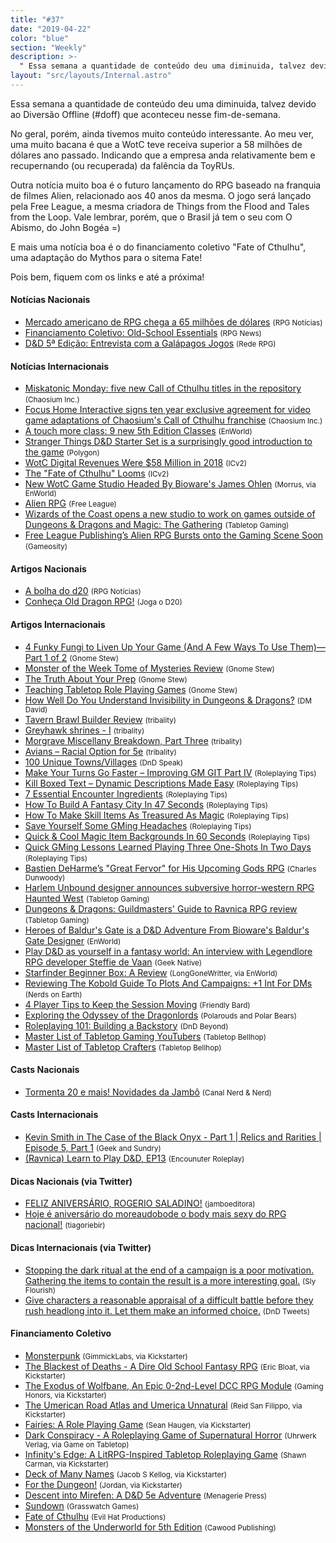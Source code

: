 ```yaml
---
title: "#37"
date: "2019-04-22"
color: "blue"
section: "Weekly"
description: >-
  " Essa semana a quantidade de conteúdo deu uma diminuida, talvez devido ao Diversão Offline (#doff) que aconteceu nesse fim-de-semana."
layout: "src/layouts/Internal.astro"
---
```


Essa semana a quantidade de conteúdo deu uma diminuida, talvez devido ao Diversão Offline (#doff) que aconteceu nesse fim-de-semana.

No geral, porém, ainda tivemos muito conteúdo interessante. Ao meu ver, uma muito bacana é que a WotC teve receiva superior a 58 milhões de dólares ano passado. Indicando que a empresa anda relativamente bem e recupernando (ou recuperada) da falência da ToyRUs.

Outra notícia muito boa é o futuro lançamento do RPG baseado na franquia de filmes Alien, relacionado aos 40 anos da mesma. O jogo será lançado pela Free League, a mesma criadora de Things from the Flood and Tales from the Loop. Vale lembrar, porém, que o Brasil já tem o seu com O Abismo, do John Bogéa =)

E mais uma notícia boa é o do financiamento coletivo "Fate of Cthulhu", uma adaptação do Mythos para o sitema Fate!

Pois bem, fiquem com os links e até a próxima!

#### Notícias Nacionais

- [Mercado americano de RPG chega a 65 milhões de dólares] <small>(RPG Notícias)</small>
- [Financiamento Coletivo: Old-School Essentials] <small>(RPG News)</small>
- [D&D 5ª Edição: Entrevista com a Galápagos Jogos] <small>(Rede RPG)</small>

#### Notícias Internacionais

- [Miskatonic Monday: five new Call of Cthulhu titles in the repository] <small>(Chaosium Inc.)</small>
- [Focus Home Interactive signs ten year exclusive agreement for video game adaptations of Chaosium's Call of Cthulhu franchise] <small>(Chaosium Inc.)</small>
- [A touch more class: 9 new 5th Edition Classes] <small>(EnWorld)</small>
- [Stranger Things D&D Starter Set is a surprisingly good introduction to the game] <small>(Polygon)</small>
- [WotC Digital Revenues Were $58 Million in 2018] <small>(ICv2)</small>
- [The "Fate of Cthulhu" Looms] <small>(ICv2)</small>
- [New WotC Game Studio Headed By Bioware's James Ohlen] <small>(Morrus, via EnWorld)</small>
- [Alien RPG] <small>(Free League)</small>
- [Wizards of the Coast opens a new studio to work on games outside of Dungeons & Dragons and Magic: The Gathering] <small>(Tabletop Gaming)</small>
- [Free League Publishing’s Alien RPG Bursts onto the Gaming Scene Soon] <small>(Gameosity)</small>

#### Artigos Nacionais

- [A bolha do d20] <small>(RPG Notícias)</small>
- [Conheça Old Dragon RPG!] <small>(Joga o D20)</small>

#### Artigos Internacionais

- [4 Funky Fungi to Liven Up Your Game (And A Few Ways To Use Them)—Part 1 of 2] <small>(Gnome Stew)</small>
- [Monster of the Week Tome of Mysteries Review] <small>(Gnome Stew)</small>
- [The Truth About Your Prep] <small>(Gnome Stew)</small>
- [Teaching Tabletop Role Playing Games] <small>(Gnome Stew)</small>
- [How Well Do You Understand Invisibility in Dungeons & Dragons?] <small>(DM David)</small>
- [Tavern Brawl Builder Review] <small>(tribality)</small>
- [Greyhawk shrines - I] <small>(tribality)</small>
- [Morgrave Miscellany Breakdown, Part Three] <small>(tribality)</small>
- [Avians – Racial Option for 5e] <small>(tribality)</small>
- [100 Unique Towns/Villages] <small>(DnD Speak)</small>
- [Make Your Turns Go Faster – Improving GM GIT Part IV] <small>(Roleplaying Tips)</small>
- [Kill Boxed Text – Dynamic Descriptions Made Easy] <small>(Roleplaying Tips)</small>
- [7 Essential Encounter Ingredients] <small>(Roleplaying Tips)</small>
- [How To Build A Fantasy City In 47 Seconds] <small>(Roleplaying Tips)</small>
- [How To Make Skill Items As Treasured As Magic] <small>(Roleplaying Tips)</small>
- [Save Yourself Some GMing Headaches] <small>(Roleplaying Tips)</small>
- [Quick & Cool Magic Item Backgrounds In 60 Seconds] <small>(Roleplaying Tips)</small>
- [Quick GMing Lessons Learned Playing Three One-Shots In Two Days] <small>(Roleplaying Tips)</small>
- [Bastien DeHarme’s "Great Fervor" for His Upcoming Gods RPG] <small>(Charles Dunwoody)</small>
- [Harlem Unbound designer announces subversive horror-western RPG Haunted West] <small>(Tabletop Gaming)</small>
- [Dungeons & Dragons: Guildmasters' Guide to Ravnica RPG review] <small>(Tabletop Gaming)</small>
- [Heroes of Baldur's Gate is a D&D Adventure From Bioware's Baldur's Gate Designer] <small>(EnWorld)</small>
- [Play D&D as yourself in a fantasy world: An interview with Legendlore RPG developer Steffie de Vaan] <small>(Geek Native)</small>
- [Starfinder Beginner Box: A Review] <small>(LongGoneWritter, via EnWorld)</small>
- [Reviewing The Kobold Guide To Plots And Campaigns: +1 Int For DMs] <small>(Nerds on Earth)</small>
- [4 Player Tips to Keep the Session Moving] <small>(Friendly Bard)</small>
- [Exploring the Odyssey of the Dragonlords] <small>(Polarouds and Polar Bears)</small>
- [Roleplaying 101: Building a Backstory] <small>(DnD Beyond)</small>
- [Master List of Tabletop Gaming YouTubers] <small>(Tabletop Bellhop)</small>
- [Master List of Tabletop Crafters] <small>(Tabletop Bellhop)</small>

#### Casts Nacionais

- [Tormenta 20 e mais! Novidades da Jambô] <small>(Canal Nerd & Nerd)</small>

#### Casts Internacionais

- [Kevin Smith in The Case of the Black Onyx - Part 1 | Relics and Rarities | Episode 5, Part 1] <small>(Geek and Sundry)</small>
- [(Ravnica) Learn to Play D&D, EP13] <small>(Encounuter Roleplay)</small>

#### Dicas Nacionais (via Twitter)

- [FELIZ ANIVERSÁRIO, ROGERIO SALADINO!] <small>(jamboeditora)</small>
- [Hoje é aniversário do moreaudobode o body mais sexy do RPG nacional!] <small>(tiagoriebir)</small>

#### Dicas Internacionais (via Twitter)

- [Stopping the dark ritual at the end of a campaign is a poor motivation. Gathering the items to contain the result is a more interesting goal.] <small>(Sly Flourish)</small>
- [Give characters a reasonable appraisal of a difficult battle before they rush headlong into it. Let them make an informed choice.] <small>(DnD Tweets)</small>

#### Financiamento Coletivo

- [Monsterpunk] <small>(GimmickLabs, via Kickstarter)</small>
- [The Blackest of Deaths - A Dire Old School Fantasy RPG] <small>(Eric Bloat, via Kickstarter)</small>
- [The Exodus of Wolfbane, An Epic 0-2nd-Level DCC RPG Module] <small>(Gaming Honors, via Kickstarter)</small>
- [The Umerican Road Atlas and Umerica Unnatural] <small>(Reid San Filippo, via Kickstarter)</small>
- [Fairies: A Role Playing Game] <small>(Sean Haugen, via Kickstarter)</small>
- [Dark Conspiracy - A Roleplaying Game of Supernatural Horror] <small>(Uhrwerk Verlag, via Game on Tabletop)</small>
- [Infinity's Edge: A LitRPG-Inspired Tabletop Roleplaying Game] <small>(Shawn Carman, via Kickstarter)</small>
- [Deck of Many Names] <small>(Jacob S Kellog, via Kickstarter)</small>
- [For the Dungeon!] <small>(Jordan, via Kickstarter)</small>
- [Descent into Mirefen: A D&D 5e Adventure] <small>(Menagerie Press)</small>
- [Sundown] <small>(Grasswatch Games)</small>
- [Fate of Cthulhu] <small>(Evil Hat Productions)</small>
- [Monsters of the Underworld for 5th Edition] <small>(Cawood Publishing)</small>

[mercado americano de rpg chega a 65 milhões de dólares]: https://medium.com/rpgnoticias/mercado-americano-de-rpg-chega-a-65-milhões-de-dólares-80b32898fa9c
[financiamento coletivo: old-school essentials]: https://newsrpg.wordpress.com/2019/04/27/financiamento-coletivo-old-school-essentials/
[d&d 5ª edição: entrevista com a galápagos jogos]: https://www.rederpg.com.br/2019/04/28/dd-5a-edicao-entrevista-com-a-galapagos-jogos/
[miskatonic monday: five new call of cthulhu titles in the repository]: https://www.chaosium.com/blogmiskatonic-monday-five-new-call-of-cthulhu-titles-in-the-repository/
[focus home interactive signs ten year exclusive agreement for video game adaptations of chaosium's call of cthulhu franchise]: https://www.chaosium.com/blogfocus-home-interactive-signs-ten-year-exclusive-agreement-for-video-game-adaptations-of-chaosiums-call-of-cthulhu-franchise/
[a touch more class: 9 new 5th edition classes]: http://www.enworld.org/atouchmoreclass/
[stranger things d&d starter set is a surprisingly good introduction to the game]: https://www.polygon.com/2019/4/22/18511302/stranger-things-dungeons-and-dragons-starter-set-review
[wotc digital revenues were $58 million in 2018]: https://icv2.com/articles/news/view/43041/hasbro-gaming-revenues-up-20-q1
[the "fate of cthulhu" looms]: https://icv2.com/articles/news/view/43045/the-fate-cthulhu-looms
[new wotc game studio headed by bioware's james ohlen]: http://www.enworld.org/forum/content.php?6242-New-WotC-Game-Studio-Headed-By-Bioware-s-James-Ohlen
[alien rpg]: https://alien-rpg.com
[wizards of the coast opens a new studio to work on games outside of dungeons & dragons and magic: the gathering]: https://www.tabletopgaming.co.uk/board-games/news/wizards-of-the-coast-opens-a-new-studio-to-work-on-games-outside-of
[free league publishing’s alien rpg bursts onto the gaming scene soon]: https://gameosity.com/2019/04/28/free-league-publishings-alien-rpg-bursts-onto-the-gaming-scene-soon/
[a bolha do d20]: https://medium.com/rpgnoticias/a-bolha-do-d20-4979d6ab5466?fbclid=IwAR1biznvlOGfKJkb4IWqAYjzsjnWLCI73OmIqAyeSxOXr9Ka1A11uR275Hg
[conheça old dragon rpg!]: https://jogaod20.blogspot.com/2019/04/old-dragon-rpg.html
[4 funky fungi to liven up your game (and a few ways to use them)—part 1 of 2]: https://gnomestew.com/4-funky-fungi-to-liven-up-your-game-and-a-few-ways-to-use-them-part-1-of-2/
[monster of the week tome of mysteries review]: https://gnomestew.com/monster-of-the-week-tome-of-mysteries-review/
[the truth about your prep]: https://gnomestew.com/the-truth-about-your-prep/
[teaching tabletop role playing games]: https://gnomestew.com/teaching-tabletop-role-playing-games/
[how well do you understand invisibility in dungeons & dragons?]: https://dmdavid.com/tag/how-well-do-you-understand-invisibility-in-dungeons-dragons/
[tavern brawl builder review]: https://www.tribality.com/2019/04/23/tavern-brawl-builder-review/
[greyhawk shrines - i]: https://www.tribality.com/2019/04/24/greyhawk-shrines-i/
[morgrave miscellany breakdown, part three]: https://www.tribality.com/2019/04/25/morgrave-miscellany-breakdown-part-three/
[avians – racial option for 5e]: https://www.tribality.com/2019/04/26/avians-racial-option-for-5e/
[100 unique towns/villages]: http://dndspeak.com/2019/04/100-unique-towns-villages/
[make your turns go faster – improving gm git part iv]: https://www.roleplayingtips.com/running-games/make-your-turns-go-faster-improving-gm-git-part-iv/
[kill boxed text – dynamic descriptions made easy]: https://www.roleplayingtips.com/adventure-building/kill-boxed-text-dynamic-descriptions-made-easy/
[7 essential encounter ingredients]: https://www.roleplayingtips.com/adventure-building/7-essential-encounter-ingredients/
[how to build a fantasy city in 47 seconds]: https://www.roleplayingtips.com/world-building/how-to-build-a-fantasy-city-in-47-seconds/
[how to make skill items as treasured as magic]: https://www.roleplayingtips.com/adventure-building/how-to-make-skill-items-as-treasured-as-magic/
[save yourself some gming headaches]: https://www.roleplayingtips.com/running-games/save-yourself-some-gming-headaches/
[quick & cool magic item backgrounds in 60 seconds]: https://www.roleplayingtips.com/running-games/quick-cool-magic-item-backgrounds-in-60-seconds/
[quick gming lessons learned playing three one-shots in two days]: https://www.roleplayingtips.com/running-games/quick-gming-lessons-learned-playing-three-one-shots-in-two-days/
[bastien deharme’s "great fervor" for his upcoming gods rpg]: http://www.enworld.org/forum/content.php?6189-Bastien-DeHarme%92s-Great-Fervor-for-His-Upcoming-Gods-RPG
[harlem unbound designer announces subversive horror-western rpg haunted west]: https://www.tabletopgaming.co.uk/board-games/news/harlem-unbound-designer-announces-subversive-horror-western-rpg
[dungeons & dragons: guildmasters' guide to ravnica rpg review]: https://www.tabletopgaming.co.uk/board-games/reviews/dungeons-dragons-guildmasters-guide-to-ravnica-rpg-review
[heroes of baldur's gate is a d&d adventure from bioware's baldur's gate designer]: http://www.enworld.org/forum/content.php?6238-Hereos-of-Baldur-s-Gate-is-a-D-D-Adventure-From-Bioware-s-Baldur-s-Gate-Designer&D-Adventure-From-Bioware-s-Baldur-s-Gate-Designer=
[play d&d as yourself in a fantasy world: an interview with legendlore rpg developer steffie de vaan]: https://www.geeknative.com/65370/play-dd-as-yourself-in-a-fantasy-world-an-interview-with-legendlore-rpg-developer-steffie-de-vaan/
[starfinder beginner box: a review]: http://www.enworld.org/forum/content.php?6204-Starfinder-Beginner-Box-A-Review
[reviewing the kobold guide to plots and campaigns: +1 int for dms]: https://nerdsonearth.com/2016/09/kobold-guide-plots-campaigns/
[4 player tips to keep the session moving]: https://friendlybard.com/2019/04/4-player-tips-to-keep-the-session-moving/
[exploring the odyssey of the dragonlords]: http://polaroidsandpolarbears.co.uk/geek-and-gaming/exploring-the-odyssey-of-the-dragonlords/
[roleplaying 101: building a backstory]: https://www.dndbeyond.com/posts/478-roleplaying-101-building-a-backstory
[master list of tabletop gaming youtubers]: https://tabletopbellhop.com/tabletop-gaming-youtubers/
[master list of tabletop crafters]: https://tabletopbellhop.com/crafters/
[tormenta 20 e mais! novidades da jambô]: https://www.youtube.com/watch?v=HRPP98s2z1Q
[kevin smith in the case of the black onyx - part 1 | relics and rarities | episode 5, part 1]: https://www.youtube.com/watch?v=BH34BVTQzRs
[(ravnica) learn to play d&d, ep13]: https://www.youtube.com/watch?v=WASNwQAzVYw
[feliz aniversário, rogerio saladino!]: https://twitter.com/jamboeditora/status/1122461646683869184
[hoje é aniversário do moreaudobode o body mais sexy do rpg nacional!]: https://twitter.com/tiagoriebir/status/1122287529200369665
[stopping the dark ritual at the end of a campaign is a poor motivation. gathering the items to contain the result is a more interesting goal.]: https://twitter.com/SlyFlourish/status/1121066989269737472
[give characters a reasonable appraisal of a difficult battle before they rush headlong into it. let them make an informed choice.]: https://twitter.com/DnDTweets/status/1122197218872778752
[monsterpunk]: https://www.kickstarter.com/projects/ggwp/monsterpunk
[the blackest of deaths - a dire old school fantasy rpg]: https://www.kickstarter.com/projects/ericfrombloatgames/the-blackest-of-deaths-a-dire-old-school-fantasy-r
[the exodus of wolfbane, an epic 0-2nd-level dcc rpg module]: https://www.kickstarter.com/projects/678371966/the-exodus-of-wolfbane-an-epic-0-to-2nd-level-rpg
[the umerican road atlas and umerica unnatural]: https://www.kickstarter.com/projects/276689953/the-umerican-road-atlas-and-umerica-unnatural
[fairies: a role playing game]: https://www.kickstarter.com/projects/376875342/fairies-a-role-playing-game
[dark conspiracy - a roleplaying game of supernatural horror]: https://www.gameontabletop.com/crowdfunding-189.html
[infinity's edge: a litrpg-inspired tabletop roleplaying game]: https://www.kickstarter.com/projects/1860935013/infinitys-edge-a-litrpg-inspired-tabletop-roleplay
[deck of many names]: https://www.kickstarter.com/projects/1537872810/deck-of-many-names
[for the dungeon!]: https://www.kickstarter.com/projects/thearmoredduck/for-the-dungeon
[descent into mirefen: a d&d 5e adventure]: https://www.kickstarter.com/projects/482738549/descent-into-mirefen-a-dandd-5e-adventure
[sundown]: https://www.kickstarter.com/projects/grasswatchgames/sundown
[fate of cthulhu]: https://www.kickstarter.com/projects/evilhat/fate-of-cthulhu
[monsters of the underworld for 5th edition]: https://www.kickstarter.com/projects/1875657065/monsters-of-the-underworld-for-5th-edition
